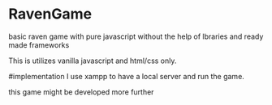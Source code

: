 # RavenGame
basic raven game with pure javascript without the help of lbraries and ready made frameworks
 
This is utilizes vanilla javascript and html/css only.

#implementation
I use xampp to have a local server and run the game.

this game might be developed more further
